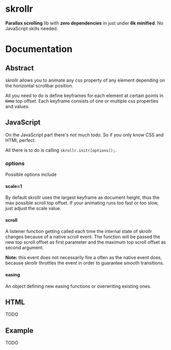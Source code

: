 skrollr
======

**Parallax scrolling** lib with **zero dependencies** in just under **6k minified**. No JavaScript skills needed.


Documentation
======

Abstract
------

skrollr allows you to animate any css property of any element depending on the horizontal scrollbar position.

All you need to do is define keyframes for each element at certain points in ~~time~~ top offset. Each keyframe consists of one or multiple css properties and values.


JavaScript
------

On the JavaScript part there's not much todo. So if you only know CSS and HTMl, perfect.

All there is to do is calling ```skrollr.init([options]);```.

### options

Possible options include

#### scale=1

By default skrollr uses the largest keyframe as document height, thus the max possible scroll top offset. If your animating runs too fast or too slow, just adjust the scale value.

#### scroll

A listener function getting called each time the internal state of skrollr changes because of a native scroll event. The function will be passed the new top scroll offset as first parameter and the maximum top scroll offset as second argument.

**Note:** this event does not necessarily fire a often as the native event does, because skrollr throttles the event in order to guarantee smooth transitions.

#### easing

An object defining new easing functions or overwriting existing ones.


HTML
------

TODO

Example
------

TODO
